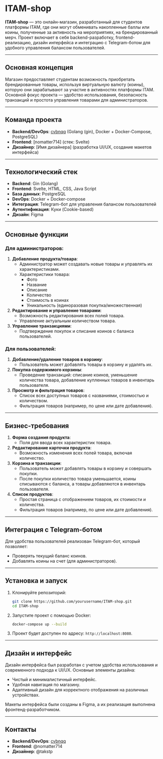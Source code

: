 # ITAM-shop

**ITAM-shop** — это онлайн-магазин, разработанный для студентов платформы ITAM, где они могут обменивать накопленные баллы или коины, полученные за активность на мероприятиях, на брендированный мерч. Проект включает в себя backend-разработку, frontend-реализацию, дизайн интерфейса и интеграцию с Telegram-ботом для удобного управления балансом пользователей.

---

## Основная концепция

Магазин предоставляет студентам возможность приобретать брендированные товары, используя виртуальную валюту (коины), которую они зарабатывают за участие в активностях платформы ITAM. Основной фокус проекта — удобство использования, безопасность транзакций и простота управления товарами для администраторов.

---

## Команда проекта

- **Backend/DevOps**: [cvbnqq](https://t.me/cvbnqq) (Golang (gin), Docker + Docker-Compose, PostgreSQL)
- **Frontend**: [nomatter714] (стек: Svelte)
- **Дизайнер**: [Имя дизайнера] (разработка UI/UX, создание макетов интерфейса)

---

## Технологический стек

- **Backend**: Gin (Golang)
- **Frontend**: Svelte, HTML, CSS, Java Script
- **База данных**: PostgreSQL
- **DevOps**: Docker + Docker-compose
- **Интеграция**: Telegram-бот для управления балансом пользователей
- **Аутентификация**: Куки (Cookie-based)
- **Дизайн**: Figma

---

## Основные функции

### Для администраторов:
1. **Добавление продукта/товара**:
   - Администратор может создавать новые товары и управлять их характеристиками.
   - Характеристики товара:
     - Фото
     - Название
     - Описание
     - Количество
     - Стоимость в коинах
     - Уникальность (единоразовая покупка/множественная)
2. **Редактирование и управление товарами**:
   - Возможность редактирования всех полей товара.
   - Управление актуальным количеством товара.
3. **Управление транзакциями**:
   - Подтверждение покупок и списание коинов с баланса пользователей.

### Для пользователей:
1. **Добавление/удаление товаров в корзину**:
   - Пользователь может добавлять товары в корзину и удалять их.
2. **Покупка содержимого корзины**:
   - Проведение транзакций: списание коинов, уменьшение количества товара, добавление купленных товаров в инвентарь пользователя.
3. **Просмотр и фильтрация товаров**:
   - Список всех доступных товаров с названиями, стоимостью и количеством.
   - Фильтрация товаров (например, по цене или дате добавления).

---

## Бизнес-требования

1. **Форма создания продукта**:
   - Поля для ввода всех характеристик товара.
2. **Редактирование карточки продукта**:
   - Возможность изменения всех полей товара, включая количество.
3. **Корзина и транзакции**:
   - Пользователь может добавлять товары в корзину и совершать покупки.
   - После покупки количество товара уменьшается, коины списываются с баланса, а товары добавляются в инвентарь пользователя.
4. **Список продуктов**:
   - Простая страница с отображением товаров, их стоимости и количества.
   - Фильтрация товаров (например, по цене или дате добавления).

---

## Интеграция с Telegram-ботом

Для удобства пользователей реализован Telegram-бот, который позволяет:
- Проверять текущий баланс коинов.
- Добавлять коины на счет (для администраторов).

---

## Установка и запуск

1. Клонируйте репозиторий:
   ```bash
   git clone https://github.com/yourusername/ITAM-shop.git
   cd ITAM-shop
   ```
2. Запустите проект с помощью Docker:
   ```bash
   docker-compose up --build
   ```
3. Проект будет доступен по адресу: `http://localhost:8080`.

---

## Дизайн и интерфейс

Дизайн интерфейса был разработан с учетом удобства использования и современного подхода к UI/UX. Основные элементы дизайна:
- Чистый и минималистичный интерфейс.
- Удобная навигация по магазину.
- Адаптивный дизайн для корректного отображения на различных устройствах.

Макеты интерфейса были созданы в Figma, а их реализация выполнена фронтенд-разработчиком.

---

## Контакты

- **Backend/DevOps**: [cvbnqq](https://t.me/cvbnqq)  
- **Frontend**: @nomatter714
- **Дизайнер**: @takstp 
